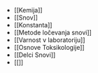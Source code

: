 - [[Kemija]]
- [[Snov]]
- [[Konstanta]] 
- [[Metode ločevanja snovi]] 
- [[Varnost v laboratoriju]] 
- [[Osnove Toksikologije]]
- [[Delci Snovi]]
- [[]]